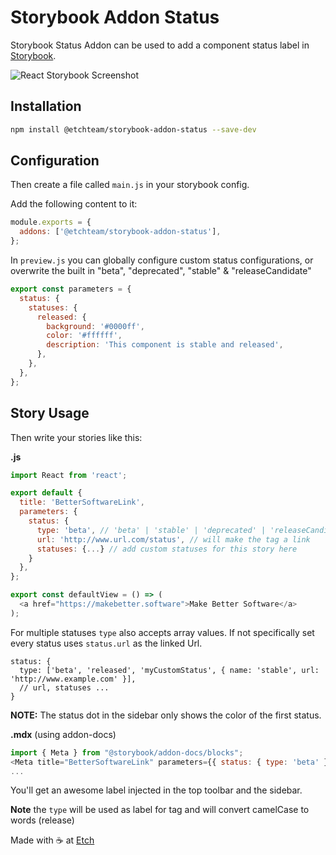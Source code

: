 # Storybook Addon Status

Storybook Status Addon can be used to add a component status label in [Storybook](https://storybook.js.org).

![React Storybook Screenshot](https://raw.githubusercontent.com/etchteam/storybook-addon-status/master/screenshot.png)

## Installation

```sh
npm install @etchteam/storybook-addon-status --save-dev
```

## Configuration

Then create a file called `main.js` in your storybook config.

Add the following content to it:

```js
module.exports = {
  addons: ['@etchteam/storybook-addon-status'],
};
```

In `preview.js` you can globally configure custom status configurations, or overwrite the built in "beta", "deprecated", "stable" & "releaseCandidate"

```js
export const parameters = {
  status: {
    statuses: {
      released: {
        background: '#0000ff',
        color: '#ffffff',
        description: 'This component is stable and released',
      },
    },
  },
};
```

## Story Usage

Then write your stories like this:

**.js**

```js
import React from 'react';

export default {
  title: 'BetterSoftwareLink',
  parameters: {
    status: {
      type: 'beta', // 'beta' | 'stable' | 'deprecated' | 'releaseCandidate'
      url: 'http://www.url.com/status', // will make the tag a link
      statuses: {...} // add custom statuses for this story here
    }
  },
};

export const defaultView = () => (
  <a href="https://makebetter.software">Make Better Software</a>
);
```

For multiple statuses `type` also accepts array values. If not specifically set every status uses `status.url` as the linked Url.

```jsonc
status: {
  type: ['beta', 'released', 'myCustomStatus', { name: 'stable', url: 'http://www.example.com' }],
  // url, statuses ...
}
```

**NOTE:** The status dot in the sidebar only shows the color of the first status.

**.mdx** (using addon-docs)

```js
import { Meta } from "@storybook/addon-docs/blocks";
<Meta title="BetterSoftwareLink" parameters={{ status: { type: 'beta' } }}  /> // 'beta' | 'stable' | 'deprecated' | 'releaseCandidate'
...
```

You'll get an awesome label injected in the top toolbar and the sidebar.

**Note** the `type` will be used as label for tag and will convert camelCase to words (release)

Made with ☕ at [Etch](https://etch.co)

